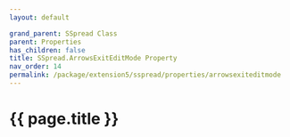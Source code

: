 ```yaml
---
layout: default

grand_parent: SSpread Class
parent: Properties
has_children: false
title: SSpread.ArrowsExitEditMode Property
nav_order: 14
permalink: /package/extension5/sspread/properties/arrowsexiteditmode
---
```

# {{ page.title }}
